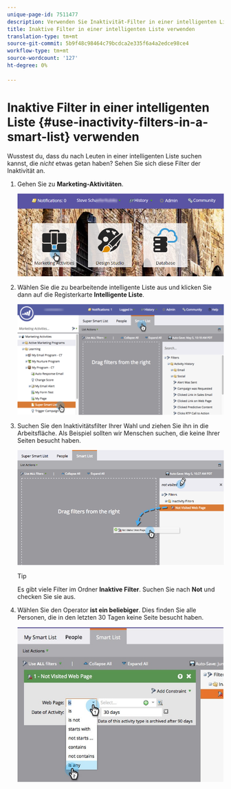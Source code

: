 ```yaml
---
unique-page-id: 7511477
description: Verwenden Sie Inaktivität-Filter in einer intelligenten Liste - Marketing Docs - Produktdokumentation
title: Inaktive Filter in einer intelligenten Liste verwenden
translation-type: tm+mt
source-git-commit: 5b9f48c98464c79bcdca2e335f6a4a2edce98ce4
workflow-type: tm+mt
source-wordcount: '127'
ht-degree: 0%

---
```



# Inaktive Filter in einer intelligenten Liste {#use-inactivity-filters-in-a-smart-list} verwenden

Wusstest du, dass du nach Leuten in einer intelligenten Liste suchen kannst, die *nicht* etwas getan haben? Sehen Sie sich diese Filter der Inaktivität an.

1. Gehen Sie zu **Marketing-Aktivitäten**.

   ![](assets/login-marketing-activities-3.png)

1. Wählen Sie die zu bearbeitende intelligente Liste aus und klicken Sie dann auf die Registerkarte **Intelligente Liste**.

   ![](assets/smartlist-choose.png)

1. Suchen Sie den Inaktivitätsfilter Ihrer Wahl und ziehen Sie ihn in die Arbeitsfläche. Als Beispiel sollten wir Menschen suchen, die keine Ihrer Seiten besucht haben.

   ![](assets/draginactivityfilter.png)

   >[!TIP]
   >
   >Es gibt viele Filter im Ordner **Inaktive Filter**. Suchen Sie nach **Not** und checken Sie sie aus.

1. Wählen Sie den Operator **ist ein beliebiger**. Dies finden Sie alle Personen, die in den letzten 30 Tagen keine Seite besucht haben.

   ![](assets/mysmartlist-people.jpg)
